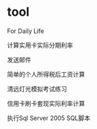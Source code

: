 # tool
For Daily Life

计算实用卡实际分期利率

发送邮件

简单的个人所得税后工资计算

清远灯光模拟考试练习

信用卡刷卡套现实际利率计算

执行Sql Server 2005 SQL脚本
